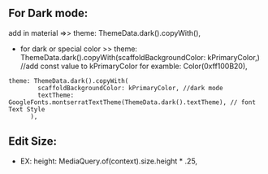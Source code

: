 ## For Dark mode:
add in material =>> theme: ThemeData.dark().copyWith(),
- for dark or special color >> theme: ThemeData.dark().copyWith(scaffoldBackgroundColor: kPrimaryColor,) 
//add const value to kPrimaryColor for examble: Color(0xff100B20),

```
theme: ThemeData.dark().copyWith(
        scaffoldBackgroundColor: kPrimaryColor, //dark mode
        textTheme: GoogleFonts.montserratTextTheme(ThemeData.dark().textTheme), // font Text Style
      ),
```

## Edit Size:
- EX: height: MediaQuery.of(context).size.height * .25,
